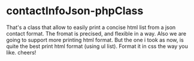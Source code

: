 # contactInfoJson-phpClass

That's a class that allow to easily print a concise html list from a json contact format. 
The fromat is precised, and flexible in a way. Also we are going to support more printing html format. 
But the one i took as now, is quite the best print html format (using ul list).
Format it in css the way you like. cheers! 
